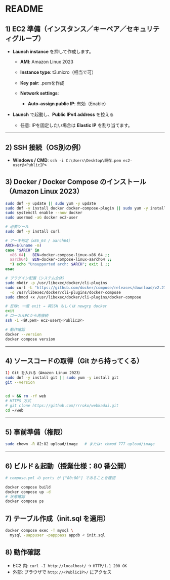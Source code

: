 # README
## 1) EC2 準備（インスタンス／キーペア／セキュリティグループ）

* **Launch instance** を押して作成します。

  * **AMI**: Amazon Linux 2023
  * **Instance type**: t3.micro（相当で可）
  * **Key pair**: .pemを作成
  * **Network settings**:

    * **Auto-assign public IP**: 有効（Enable）
* **Launch** で起動し、**Public IPv4 address** を控える

  * 任意: IPを固定したい場合は **Elastic IP** を割り当てます。

---

## 2) SSH 接続（OS別の例）

* **Windows / CMD**: `ssh -i C:\Users\Desktop\既存.pem ec2-user@<PublicIP>`

## 3) Docker / Docker Compose のインストール（Amazon Linux 2023）

```bash
sudo dnf -y update || sudo yum -y update
sudo dnf -y install docker docker-compose-plugin || sudo yum -y install docker
sudo systemctl enable --now docker
sudo usermod -aG docker ec2-user

# 必要ツール
sudo dnf -y install curl

# アーキ判定（x86_64 / aarch64）
ARCH=$(uname -m)
case "$ARCH" in
  x86_64)   BIN=docker-compose-linux-x86_64 ;;
  aarch64)  BIN=docker-compose-linux-aarch64 ;;
  *) echo "Unsupported arch: $ARCH"; exit 1 ;;
esac

# プラグイン配置（システム全体）
sudo mkdir -p /usr/libexec/docker/cli-plugins
sudo curl -L "https://github.com/docker/compose/releases/download/v2.27.0/$BIN" \
  -o /usr/libexec/docker/cli-plugins/docker-compose
sudo chmod +x /usr/libexec/docker/cli-plugins/docker-compose

# 反映: 一度 exit → 再SSH もしくは newgrp docker
exit
# ローカルPCから再接続
ssh -i <鍵.pem> ec2-user@<PublicIP>

# 動作確認
docker --version
docker compose version
```

---

## 4) ソースコードの取得（Git から持ってくる）

```bash
1) Git を入れる（Amazon Linux 2023）
sudo dnf -y install git || sudo yum -y install git
git --version


cd ~ && rm -rf web
# HTTPS 方式
# git clone https://github.com/rrroko/webkadai.git
cd ~/web
```

---

## 5) 事前準備（権限）

```bash
sudo chown -R 82:82 upload/image   # または: chmod 777 upload/image
```

---

## 6) ビルド＆起動（授業仕様：80 番公開）

```bash
# compose.yml の ports が ["80:80"] であることを確認

docker compose build
docker compose up -d
# 状態確認
docker compose ps
```


## 7) テーブル作成（init.sql を適用）

```bash
docker compose exec -T mysql \
  mysql -uappuser -papppass appdb < init.sql
```

## 8) 動作確認

* EC2 内: `curl -I http://localhost/` → `HTTP/1.1 200 OK`
* 外部: ブラウザで `http://<PublicIP>/` にアクセス
